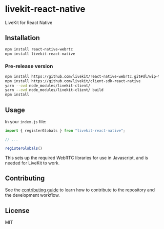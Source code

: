 # livekit-react-native

LiveKit for React Native

## Installation

```sh
npm install react-native-webrtc
npm install livekit-react-native
```

### Pre-release version

```sh
npm install https://github.com/livekit/react-native-webrtc.git#dl/wip-transceiver
npm install https://github.com/livekit/client-sdk-react-native
yarn --cwd node_modules/livekit-client/
yarn --cwd node_modules/livekit-client/ build
npm install
```

## Usage

In your `index.js` file:

```js
import { registerGlobals } from "livekit-react-native";

// ...

registerGlobals()
```

This sets up the required WebRTC libraries for use in Javascript, and is needed for LiveKit to work.



## Contributing

See the [contributing guide](CONTRIBUTING.md) to learn how to contribute to the repository and the development workflow.

## License

MIT
